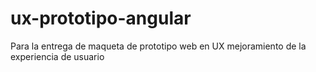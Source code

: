 # ux-prototipo-angular
Para la entrega de maqueta de prototipo web en UX mejoramiento de la experiencia de usuario
